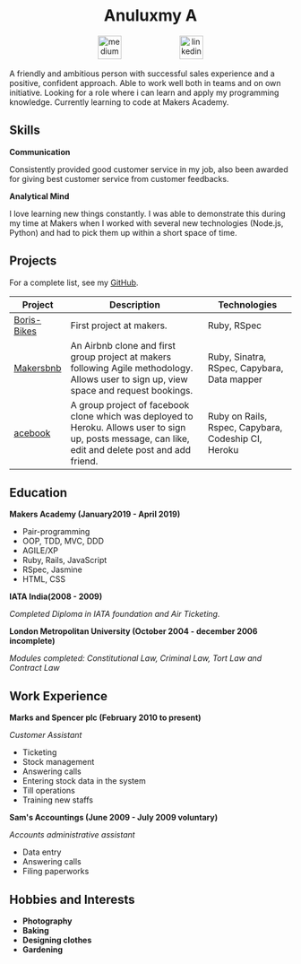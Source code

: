 <h1 align="center">Anuluxmy A</h1>
<p align="center">
<a href="https://anuluxmy.wordpress.com/">
<img src="https://camo.githubusercontent.com/fa348a62cd992c8a9d1a72fa32ea6d1197ed2cf2/68747470733a2f2f64617368626f6172642e736e617063726166742e696f2f736974655f6d656469612f6170706d656469612f323031372f30342f7770636f6d2e706e67" alt="medium" hspace="50" height="42" width="42"></a>
<a href="https://www.linkedin.com/in/anuluxmy-a-06b700183/">
<img src="https://www.iconfinder.com/data/icons/free-social-icons/67/linkedin_circle_color-512.png" alt="linkedin" hspace="50" height="42" width="42"></a>
</p>
<!-- <div align="center"></div> -->


A friendly and ambitious person with successful sales experience and a positive, confident approach. Able to work well both in teams and on own initiative. Looking for a role where i can learn and apply my programming knowledge.
Currently learning to code at Makers Academy.

## Skills

**Communication**

Consistently provided good customer service in my job, also been awarded for giving best customer service from customer feedbacks.

**Analytical Mind**

I love learning new things constantly. I was able to demonstrate this during my time at Makers when I worked with several new technologies (Node.js, Python) and had to pick them up within a short space of time.

## Projects

For a complete list, see my [GitHub](https://github.com/Anuluxmy).

| Project   | Description | Technologies |
|---        |---         |---           |
| [Boris-Bikes](https://github.com/Anuluxmy/Boris-Bikes) | First project at makers. | Ruby, RSpec |
| [Makersbnb](https://github.com/Anuluxmy/Makersbnb) | An Airbnb clone and first group project at makers following Agile methodology. Allows user to sign up, view space and request bookings.| Ruby, Sinatra, RSpec, Capybara, Data mapper |
| [acebook](https://github.com/Anuluxmy/acebook-creators) | A group project of facebook clone which was deployed to Heroku. Allows user to sign up, posts message, can like, edit and delete post and add friend. | Ruby on Rails, Rspec, Capybara, Codeship CI, Heroku |



## Education

**Makers Academy (January2019 - April 2019)**

 * Pair-programming
 * OOP, TDD, MVC, DDD
 * AGILE/XP
 * Ruby, Rails, JavaScript
 * RSpec, Jasmine
 * HTML, CSS

**IATA India(2008 - 2009)**

 *Completed Diploma in IATA foundation and Air Ticketing.*

**London Metropolitan University (October 2004 - december 2006 incomplete)**

 *Modules completed: Constitutional Law, Criminal Law,   Tort Law and Contract Law*

## Work Experience

**Marks and Spencer plc (February 2010 to present)**

*Customer Assistant*

* Ticketing
* Stock management
* Answering calls
* Entering stock data in the system
* Till operations
* Training new staffs

**Sam's Accountings (June 2009 - July 2009 voluntary)**

*Accounts administrative assistant*

* Data entry
* Answering calls
* Filing paperworks

## Hobbies and Interests

* **Photography**
* **Baking**
* **Designing clothes**
* **Gardening**
